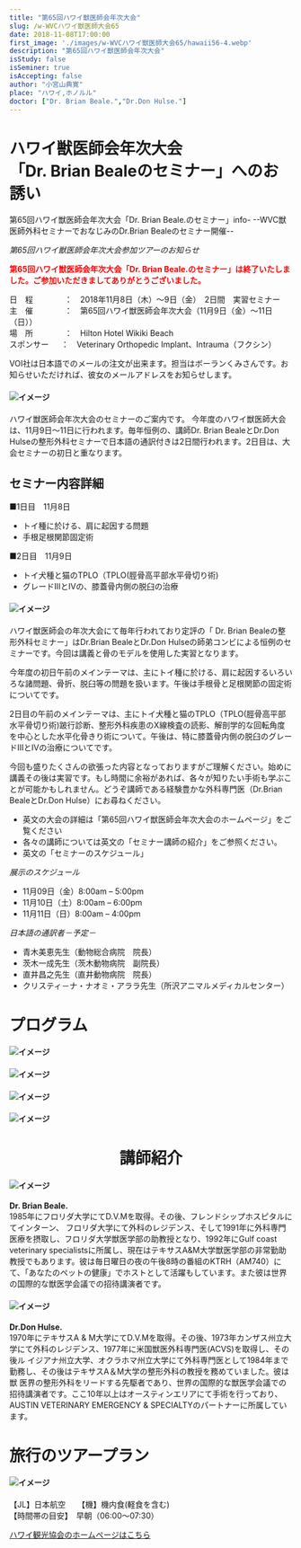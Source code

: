 ```yaml
---
title: "第65回ハワイ獣医師会年次大会"
slug: /w-WVCハワイ獣医師大会65
date: 2018-11-08T17:00:00
first_image: './images/w-WVCハワイ獣医師大会65/hawaii56-4.webp'
description: "第65回ハワイ獣医師会年次大会"
isStudy: false
isSeminer: true
isAccepting: false
author: "小宮山典寛"
place: "ハワイ,ホノルル"
doctor: ["Dr. Brian Beale.","Dr.Don Hulse."] 
---
```


# ハワイ獣医師会年次大会<br/>「Dr. Brian Bealeのセミナー」へのお誘い

第65回ハワイ獣医師会年次大会「Dr. Brian Beale.のセミナー」info-
--WVC獣医師外科セミナーでおなじみのDr.Brian Bealeのセミナー開催--

*第65回ハワイ獣医師会年次大会参加ツアーのお知らせ*

**<div style="color: red; ">第65回ハワイ獣医師会年次大会「Dr. Brian Beale.のセミナー」は終了いたしました。ご参加いただきましてありがとうございました。</div>**

日　程　　　　：　2018年11月8日（木）～9日（金）　2日間　実習セミナー<br/>
主　催　　　　：　第65回ハワイ獣医師会年次大会（11月9日（金）～11日（日））<br/>
場　所　　　　：　Hilton Hotel Wikiki Beach<br/>
スポンサー 　 ：　Veterinary Orthopedic Implant、Intrauma（フクシン）<br/>

VOI社は日本語でのメールの注文が出来ます。担当はボーランくみさんです。お知らせいただければ、彼女のメールアドレスをお知らせします。

#### ![イメージ](./images/w-WVCハワイ獣医師大会65/hawaii56-4.webp)

ハワイ獣医師会年次大会のセミナーのご案内です。
今年度のハワイ獣医師大会は、11月9日～11日に行われます。毎年恒例の、講師Dr. Brian BealeとDr.Don Hulseの整形外科セミナーで日本語の通訳付きは2日間行われます。2日目は、大会セミナーの初日と重なります。

## セミナー内容詳細

<div style="margin: 0;">■1日目　11月8日<br/></div>

* トイ種に於ける、肩に起因する問題
* 手根足根関節固定術

<div style="margin: 0;">■2日目　11月9日<br/></div>

* トイ犬種と猫のTPLO（TPLO(脛骨高平部水平骨切り術)
* グレードⅢとⅣの、膝蓋骨内側の脱臼の治療

#### ![イメージ](./images/w-WVCハワイ獣医師大会65/hawaii56-2.webp)

ハワイ獣医師会の年次大会にて毎年行われており定評の「 Dr. Brian Bealeの整形外科セミナー」はDr.Brian BealeとDr.Don Hulseの師弟コンビによる恒例のセミナーです。今回は講義と骨のモデルを使用した実習となります。

今年度の初日午前のメインテーマは、主にトイ種に於ける、肩に起因するいろいろな諸問題、骨折、脱臼等の問題を扱います。午後は手根骨と足根関節の固定術についてです。

2日目の午前のメインテーマは、主にトイ犬種と猫のTPLO（TPLO(脛骨高平部水平骨切り術)跛行診断、整形外科疾患のX線検査の読影、解剖学的な回転角度を中心とした水平化骨きり術について。午後は、特に膝蓋骨内側の脱臼のグレードⅢとⅣの治療についてです。

今回も盛りたくさんの欲張った内容となっておりますがご理解ください。始めに講義その後は実習です。もし時間に余裕があれば、各々が知りたい手術も学ぶことが可能かもしれません。どうぞ講師である経験豊かな外科専門医（Dr.Brian BealeとDr.Don Hulse）にお尋ねください。

* 英文の大会の詳細は「第65回ハワイ獣医師会年次大会のホームページ」をご覧ください
* 各々の講師については英文の「セミナー講師の紹介」をご参照ください。
* 英文の「セミナーのスケジュール」

*<div style="margin: 0;">展示のスケジュール</div>*
* 11月09日（金）8:00am – 5:00pm
* 11月10日（土）8:00am – 6:00pm
* 11月11日（日）8:00am – 4:00pm

*<div style="margin: 0;">日本語の通訳者－予定－</div>*
* 青木美恵先生（動物総合病院　院長）
* 茨木一成先生（茨木動物病院　副院長）
* 直井昌之先生（直井動物病院　院長）
* クリスティ－ナ・ナオミ・アララ先生（所沢アニマルメディカルセンター）

# プログラム
#### ![イメージ](./images/w-WVCハワイ獣医師大会65/hawaiprogram1.webp)
#### ![イメージ](./images/w-WVCハワイ獣医師大会65/hawaiprogram2.webp)
#### ![イメージ](./images/w-WVCハワイ獣医師大会65/hawaiprogram3.webp)
#### ![イメージ](./images/w-WVCハワイ獣医師大会65/hawaiprogram4.webp)

# <div style="text-align:center;">講師紹介</div>

#### ![イメージ](./images/w-WVCハワイ獣医師大会65/dr_brianbeale.webp)
**Dr. Brian Beale.**<br/>
1985年にフロリダ大学にてD.V.Mを取得。その後、フレンドシップホスピタルにてインターン、 フロリダ大学にて外科のレジデンス、そして1991年に外科専門医療を摂取し、フロリダ大学獣医学部の助教授となり、1992年にGulf coast veterinary specialistsに所属し、現在はテキサスA&M大学獣医学部の非常勤助教授でもあります。彼は毎日曜日の夜の午後8時の番組のKTRH（AM740）にて、「あなたのペットの健康」でホストとして活躍もしています。また彼は世界の国際的な獣医学会議での招待講演者です。


#### ![イメージ](./images/w-WVCハワイ獣医師大会65/dr_donhulse.webp)
**Dr.Don Hulse.**<br/>
1970年にテキサスA & M大学にてD.V.Mを取得。その後、1973年カンザス州立大学にて外科のレジデンス、1977年に米国獣医外科専門医(ACVS)を取得し、その後ル イジアナ州立大学、オクラホマ州立大学にて外科専門医として1984年まで勤務し、その後はテキサスA＆M大学の整形外科の教授を務めていました。彼は獣 医界の整形外科をリードする先駆者であり、世界の国際的な獣医学会議での招待講演者です。ここ10年以上はオースティンエリアにて手術を行っており、AUSTIN VETERINARY EMERGENCY & SPECIALTYのパートナーに所属しています。

# 旅行のツアープラン
#### ![イメージ](./images/w-WVCハワイ獣医師大会65/hawaiprogram5.webp)
【JL】日本航空　　【機】機内食(軽食を含む)<br/>
【時間帯の目安】　早朝（06:00～07:30）<br/>

<a href="https://www.gohawaii.jp/">ハワイ観光協会のホームページはこちら</a>
